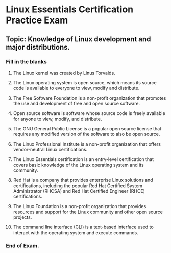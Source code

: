 <link rel="stylesheet" type="text/css" href="../../../style.css">

# Linux Essentials Certification Practice Exam
## Topic: Knowledge of Linux development and major distributions.
### Fill in the blanks

1.    The Linux kernel was created by Linus Torvalds.

2.    The Linux operating system is open source, which means its source code is available to everyone to view, modify and distribute.

3.    The Free Software Foundation is a non-profit organization that promotes the use and development of free and open source software.

4.    Open source software is software whose source code is freely available for anyone to view, modify, and distribute.

5.    The GNU General Public License is a popular open source license that requires any modified version of the software to also be open source.

6.    The Linux Professional Institute is a non-profit organization that offers vendor-neutral Linux certifications.

7.    The Linux Essentials certification is an entry-level certification that covers basic knowledge of the Linux operating system and its community.

8.    Red Hat is a company that provides enterprise Linux solutions and certifications, including the popular Red Hat Certified System Administrator (RHCSA) and Red Hat Certified Engineer (RHCE) certifications.

9.    The Linux Foundation is a non-profit organization that provides resources and support for the Linux community and other open source projects.

10.    The command line interface (CLI) is a text-based interface used to interact with the operating system and execute commands.

### End of Exam.

